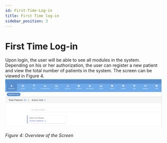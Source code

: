```yaml
---
id: First-Time-Log-in
title: First Time log-in
sidebar_position: 3
---
```

# First Time Log-in

Upon login, the user will be able to see all modules in the system. Depending on his or her authorization, the user can register a new patient and view the total number of patients in the system. The screen can be viewed in Figure 4.
![alt text](<../../static/img/Overview of the screen.PNG>)

*Figure 4: Overview of the Screen*
